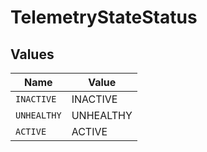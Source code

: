 # TelemetryStateStatus


## Values

| Name        | Value       |
| ----------- | ----------- |
| `INACTIVE`  | INACTIVE    |
| `UNHEALTHY` | UNHEALTHY   |
| `ACTIVE`    | ACTIVE      |